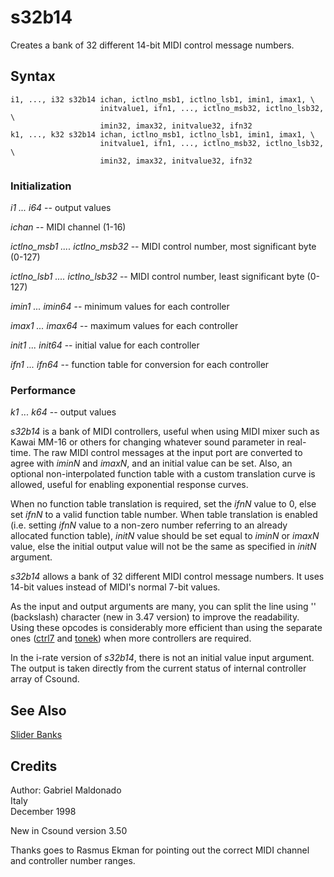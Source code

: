<!--
id:s32b14
category:Real-time MIDI:Slider Banks
-->
# s32b14
Creates a bank of 32 different 14-bit MIDI control message numbers.

## Syntax
``` csound-orc
i1, ..., i32 s32b14 ichan, ictlno_msb1, ictlno_lsb1, imin1, imax1, \
                    initvalue1, ifn1, ..., ictlno_msb32, ictlno_lsb32, \
                    imin32, imax32, initvalue32, ifn32
k1, ..., k32 s32b14 ichan, ictlno_msb1, ictlno_lsb1, imin1, imax1, \
                    initvalue1, ifn1, ..., ictlno_msb32, ictlno_lsb32, \
                    imin32, imax32, initvalue32, ifn32
```

### Initialization

_i1 ... i64_ -- output values

_ichan_ -- MIDI channel (1-16)

_ictlno_msb1 .... ictlno_msb32_ -- MIDI control number, most significant byte (0-127)

_ictlno_lsb1 .... ictlno_lsb32_ -- MIDI control number, least significant byte (0-127)

_imin1 ... imin64_ -- minimum values for each controller

_imax1 ... imax64_ -- maximum values for each controller

_init1 ... init64_ -- initial value for each controller

_ifn1 ... ifn64_ -- function table for conversion for each controller

### Performance

_k1 ... k64_ -- output values

_s32b14_ is a bank of MIDI controllers, useful when using MIDI mixer such as Kawai MM-16 or others for changing whatever sound parameter in real-time. The raw MIDI control messages at the input port are converted to agree with _iminN_ and _imaxN_,  and an initial value can be set. Also, an optional non-interpolated function table with a custom translation curve is allowed, useful for enabling exponential response curves.

When no function table translation is required, set the _ifnN_ value to 0, else set _ifnN_ to a valid function table number.  When table translation is enabled (i.e. setting _ifnN_ value to a non-zero number referring to an already allocated function table), _initN_ value should be set equal to _iminN_ or _imaxN_ value, else the initial output value will not be the same as specified in _initN_ argument.

_s32b14_ allows a bank of 32 different MIDI control message numbers. It uses 14-bit values instead of MIDI's normal 7-bit values.

As the input and output arguments are many, you can split the line using '\' (backslash) character (new in 3.47 version) to improve the readability. Using these opcodes is considerably more efficient than using the separate ones ([ctrl7](../../opcodes/ctrl7) and [tonek](../../opcodes/tonek)) when more controllers are required.

In the i-rate version of _s32b14_, there is not an initial value input argument. The output is taken directly from the current status of internal controller array of Csound.

## See Also

[Slider Banks](../../midi/sliderbk)

## Credits

Author: Gabriel Maldonado<br>
Italy<br>
December 1998<br>

New in Csound version 3.50

Thanks goes to Rasmus Ekman for pointing out the correct MIDI channel and controller number ranges.
